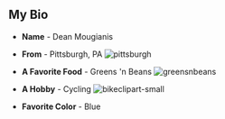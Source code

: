 ## My Bio
* **Name** - Dean Mougianis

* **From** - Pittsburgh, PA
![pittsburgh](https://cloud.githubusercontent.com/assets/522430/10975599/c7bc51fa-83b5-11e5-9225-6f0dde936750.jpg)

* **A Favorite Food** - Greens 'n Beans 
![greensnbeans](https://cloud.githubusercontent.com/assets/522430/10975490/39eafcaa-83b5-11e5-9e00-6328e35d5c9b.jpg)

* **A Hobby** - Cycling
![bikeclipart-small](https://cloud.githubusercontent.com/assets/522430/10975437/f35eefbc-83b4-11e5-8038-f0c61b74f9db.gif)

* **Favorite Color** - Blue

